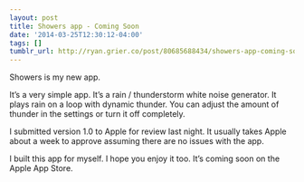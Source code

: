 ```yaml
---
layout: post
title: Showers app - Coming Soon
date: '2014-03-25T12:30:12-04:00'
tags: []
tumblr_url: http://ryan.grier.co/post/80685688434/showers-app-coming-soon
---
```

Showers is my new app.

It’s a very simple app. It’s a rain / thunderstorm white noise generator. It plays rain on a loop with dynamic thunder. You can adjust the amount of thunder in the settings or turn it off completely.

I submitted version 1.0 to Apple for review last night. It usually takes Apple about a week to approve assuming there are no issues with the app.

I built this app for myself. I hope you enjoy it too. It’s coming soon on the Apple App Store.
